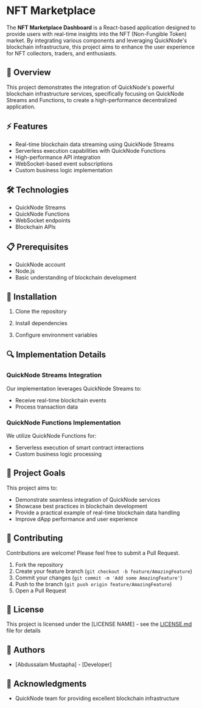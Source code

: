 # NFT Marketplace

The **NFT Marketplace Dashboard** is a React-based application designed to provide users with real-time insights into the NFT (Non-Fungible Token) market. By integrating various components and leveraging QuickNode's blockchain infrastructure, this project aims to enhance the user experience for NFT collectors, traders, and enthusiasts. 

## 🚀 Overview

This project demonstrates the integration of QuickNode's powerful blockchain infrastructure services, specifically focusing on QuickNode Streams and Functions, to create a high-performance decentralized application.

## ⚡ Features

- Real-time blockchain data streaming using QuickNode Streams
- Serverless execution capabilities with QuickNode Functions
- High-performance API integration
- WebSocket-based event subscriptions
- Custom business logic implementation

## 🛠 Technologies

- QuickNode Streams
- QuickNode Functions
- WebSocket endpoints
- Blockchain APIs

## 📋 Prerequisites

- QuickNode account
- Node.js
- Basic understanding of blockchain development

## 🔧 Installation

1. Clone the repository


2. Install dependencies


3. Configure environment variables



## 🔍 Implementation Details

### QuickNode Streams Integration

Our implementation leverages QuickNode Streams to:
- Receive real-time blockchain events
- Process transaction data

### QuickNode Functions Implementation

We utilize QuickNode Functions for:
- Serverless execution of smart contract interactions
- Custom business logic processing


## 🎯 Project Goals

This project aims to:
- Demonstrate seamless integration of QuickNode services
- Showcase best practices in blockchain development
- Provide a practical example of real-time blockchain data handling
- Improve dApp performance and user experience

## 🤝 Contributing

Contributions are welcome! Please feel free to submit a Pull Request.

1. Fork the repository
2. Create your feature branch (`git checkout -b feature/AmazingFeature`)
3. Commit your changes (`git commit -m 'Add some AmazingFeature'`)
4. Push to the branch (`git push origin feature/AmazingFeature`)
5. Open a Pull Request

## 📄 License

This project is licensed under the [LICENSE NAME] - see the [LICENSE.md](LICENSE.md) file for details

## 👥 Authors

- [Abdussalam Mustapha] - [Developer]

## 🙏 Acknowledgments

- QuickNode team for providing excellent blockchain infrastructure
